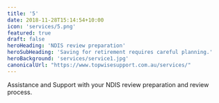 ```yaml
---
title: '5'
date: 2018-11-28T15:14:54+10:00
icon: 'services/5.png'
featured: true
draft: false
heroHeading: 'NDIS review preparation'
heroSubHeading: 'Saving for retirement requires careful planning.'
heroBackground: 'services/service1.jpg'
canonicalUrl: "https://www.topwisesupport.com.au/services/"
---
```


Assistance and Support with your NDIS review preparation and review process.
